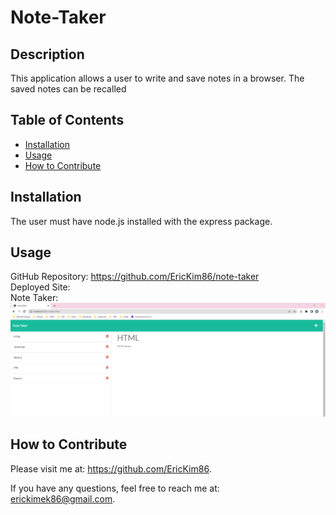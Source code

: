 

  # Note-Taker
 

  ## Description
 This application allows a user to write and save notes in a browser.  The saved notes can be recalled 


  ## Table of Contents
    
  - [Installation](#installation)
  - [Usage](#usage)
  - [How to Contribute](#contribute)


  ## Installation
  The user must have node.js installed with the express package. <br/>


  ## Usage
  GitHub Repository: https://github.com/EricKim86/note-taker <br/>
  Deployed Site:  <br/>
  Note Taker: <br/>
  <img src="https://github.com/EricKim86/note-taker/blob/main/assets/images/html-example.png?raw=true" width="600"/><br/>


  ## How to Contribute
  Please visit me at: https://github.com/EricKim86. 

  If you have any questions, feel free to reach me at: erickimek86@gmail.com.

